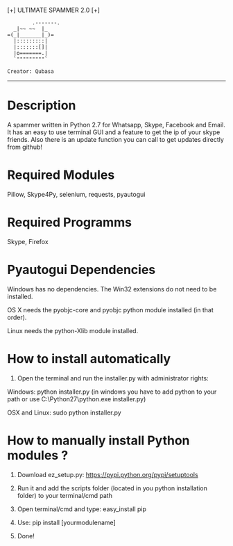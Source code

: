 [+] ULTIMATE SPAMMER 2.0 [+]

            .-------.
      _|~~ ~~  |_
    =(_|_______|_)=
      |:::::::::|
      |:::::::[]|
      |o=======.|
      `"""""""""`

    Creator: Qubasa

-------------------------------

# Description
A spammer written in Python 2.7 for Whatsapp, Skype, Facebook and Email.
It has an easy to use terminal GUI and a feature to get the ip of your skype friends.
Also there is an update function you can call to get updates directly from github!

# Required Modules
Pillow,
Skype4Py,
selenium,
requests,
pyautogui

# Required Programms
Skype,
Firefox

# Pyautogui Dependencies
Windows has no dependencies. The Win32 extensions do not need to be installed.

OS X needs the pyobjc-core and pyobjc python module installed (in that order).

Linux needs the python-Xlib module installed.

# How to install automatically
1) Open the terminal and run the installer.py with administrator rights:

Windows: python installer.py
(in windows you have to add python to your path or use C:\Python27\python.exe installer.py)

OSX and Linux: sudo python installer.py

# How to manually install Python modules ?
1) Download ez_setup.py: https://pypi.python.org/pypi/setuptools

2) Run it and add the scripts folder (located in you python installation folder) to your terminal/cmd path

3) Open terminal/cmd and type: easy_install pip

4) Use: pip install [yourmodulename]

5) Done!
